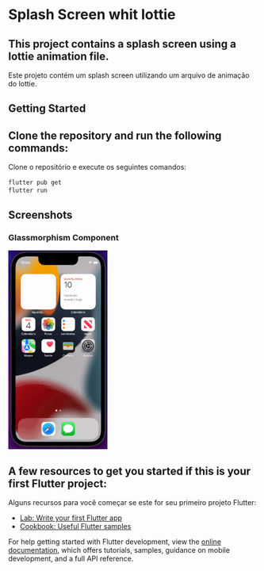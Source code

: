 # Splash Screen whit lottie

This project contains a splash screen using a lottie animation file.
----------------------------------------------------------------
Este projeto contém um splash screen utilizando um arquivo de animação do lottie. 

## Getting Started


Clone the repository and run the following commands:
----------------------------------------------------------------
Clone o repositório e execute os seguintes comandos:
```
flutter pub get
flutter run
```

## Screenshots

### Glassmorphism Component
<img src="images/screenshots/splashscreen_lottie.gif" width="200px" />

A few resources to get you started if this is your first Flutter project:
----------------------------------------------------------------
Alguns recursos para você começar se este for seu primeiro projeto Flutter:

- [Lab: Write your first Flutter app](https://docs.flutter.dev/get-started/codelab)
- [Cookbook: Useful Flutter samples](https://docs.flutter.dev/cookbook)

For help getting started with Flutter development, view the
[online documentation](https://docs.flutter.dev/), which offers tutorials,
samples, guidance on mobile development, and a full API reference.
